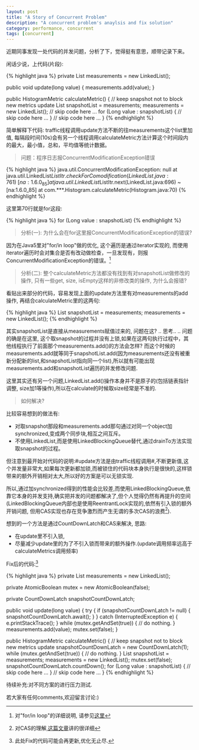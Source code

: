 ```yaml
---
layout: post
title: "A Story of Concurrent Problem"
description: "A concurrent problem's anaylsis and fix solution"
category: performance, concurrent
tags: [concurrent]
---
```


近期同事发现一处代码的并发问题，分析了下，觉得挺有意思，顺带记录下来。

闲话少说，上代码(片段):

{% highlight java %}
private List<Long> measurements = new LinkedList<Long>();

public void update(long value) {
    measurements.add(value);
}

public HistogramMetric calculateMetric() {
    // keep snapshot not to block new metrics update
    List<Long> snapshotList = measurements;
    measurements = new LinkedList<Long>();
    // skip code here ...
    for (Long value : snapshotList) {
        // skip code here ...
    }
    // skip code here ...
}
{% endhighlight %}

简单解释下代码: traffic线程调用update方法不断的往measurements这个list里加值, 每隔段时间(10s)会有另一个线程调用calculateMetric方法计算这个时间段内的最大，最小值，总和，平均值等统计数据。

>问题：程序日志报ConcurrentModificationException错误

{% highlight java %}
java.util.ConcurrentModificationException: null
        at java.util.LinkedList$ListItr.checkForComodification(LinkedList.java:761) ~[na:1.6.0_85]
        at java.util.LinkedList$ListItr.next(LinkedList.java:696) ~[na:1.6.0_85]
        at com.***.Histogram.calculateMetric(Histogram.java:70)
{% endhighlight %}

这里第70行就是for这段:

{% highlight java %}
for (Long value : snapshotList)
{% endhighlight %}


>分析(一): 为什么会在for这里报ConcurrentModificationException的错误?

因为在Java5里对"for/in loop"做的优化, 这个遍历是通过iterator实现的, 而使用iterator遍历时会对集合是否有改动做检查，一旦发现有，则报ConcurrentModificationException的错误。[^1]

>分析(二): 整个calculateMetric方法都没有找到有对snapshotList做修改的操作, 只有一些get, size, isEmpty这样的非修改类的操作, 为什么会报错?

看贴出来部分的代码，容易发现上面的update方法里有对measurements的add操作, 再结合calculateMetric里的这两句:

{% highlight java %}
List<Long> snapshotList = measurements;
measurements = new LinkedList<Long>();
{% endhighlight %}

其实snapshotList是直接从measurements赋值过来的, 问题在这?
..
思考..
..
问题的确是在这里, 这个取snapshot的过程并没有上锁,如果在这两句执行过程中，其他线程执行了前面那个measurements.add()的方法会怎样? 而这个时候的measurements.add就等同于snapshotList.add(因为measurements还没有被重新分配新的list,和snapshotList指向同一个list),所以就有可能出现measurements.add和snapshotList遍历的并发修改问题.

这里其实还有另一个问题,LinkedList.add()操作本身并不是原子的(包括链表指针调整, size加1等操作),所以在calculate的时候取size经常是不准的.

>如何解决?

比较容易想到的做法有:

+ 对取snapshot那段和measurements.add那句通过对同一个object加synchronized,变成两个同步块,相互之间互斥。
+ 不使用LinkedList,而是使用LinkedBlockingQueue替代,通过drainTo方法实现取snapshot的过程。

但注意到最开始对代码的说明:#update方法是由traffic线程调用#,不断更新值,这个并发量非常大,如果每次更新都加锁,而被锁住的代码块本身执行是很快的,这样锁带来的额外开销相对太大,所以好的方案是可以无锁实现.

所以,通过加synchronized得到的性能会比较差,而使用LinkedBlockingQueue,依靠它本身的并发支持,确实把并发的问题都解决了,但个人觉得仍然有再提升的空间(LinkedBlockingQueue内部也是使用ReentrantLock实现的,依然有引入锁的额外开销问题, 但用CAS实现也存在竞争激烈而产生无谓的多次CAS的浪费[^2]).

想到的一个方法是通过CountDownLatch和CAS来解决, 思路:

+ 在update里不引入锁,
+ 尽量减少update里的为了不引入锁而带来的额外操作.(update调用频率远高于calculateMetrics调用频率)

Fix后的代码:[^3]

{% highlight java %}
private List<Long> measurements = new LinkedList<Long>();

private AtomicBoolean mutex = new AtomicBoolean(false);

private CountDownLatch snapshotCountDownLatch;

public void update(long value) {
    try {
        if (snapshotCountDownLatch != null) {
            snapshotCountDownLatch.await();
        }
    } catch (InterruptedException e) {
        e.printStackTrace();
    }
    while (mutex.getAndSet(true)) {
        // do nothing.
    }
    measurements.add(value);
    mutex.set(false);
}

public HistogramMetric calculateMetric() {
    // keep snapshot not to block new metrics update
    snapshotCountDownLatch = new CountDownLatch(1);
    while (mutex.getAndSet(true)) {
        // do nothing.
    }
    List<Long> snapshotList = measurements;
    measurements = new LinkedList<Long>();
    mutex.set(false);
    snapshotCountDownLatch.countDown();
    for (Long value : snapshotList) {
        // skip code here ...
    }
    // skip code here ...
}
{% endhighlight %}

待续补充:对不同方案的进行压力测试.

若大家有任何comments,欢迎留言讨论:)

[^1]: 对"for/in loop"的详细说明, 请参见[这里](http://www.ibm.com/developerworks/library/j-forin/index.html)
[^2]: 对CAS的理解,[这篇文章](http://www.cnblogs.com/Mainz/p/3546347.html)讲的很详细
[^3]: 此处Fix的代码可能会再更新,优化无止尽.